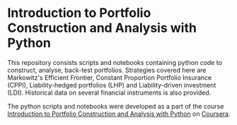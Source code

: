 # Introduction to Portfolio Construction and Analysis with Python
This repository consists scripts and notebooks containing python code to construct, analyse, back-test portfolios. Strategies covered here are Markowitz's Efficient Frontier, Constant Proportion Portfolio Insurance (CPPI), Liability-hedged portfolios (LHP) and Liability-driven investment (LDI). Historical data on several financial instruments is also provided.

The python scripts and notebooks were developed as a part of the course [Introduction to Portfolio Construction and Analysis with Python](https://www.coursera.org/learn/introduction-portfolio-construction-python) on [Coursera](https://www.coursera.org/).
